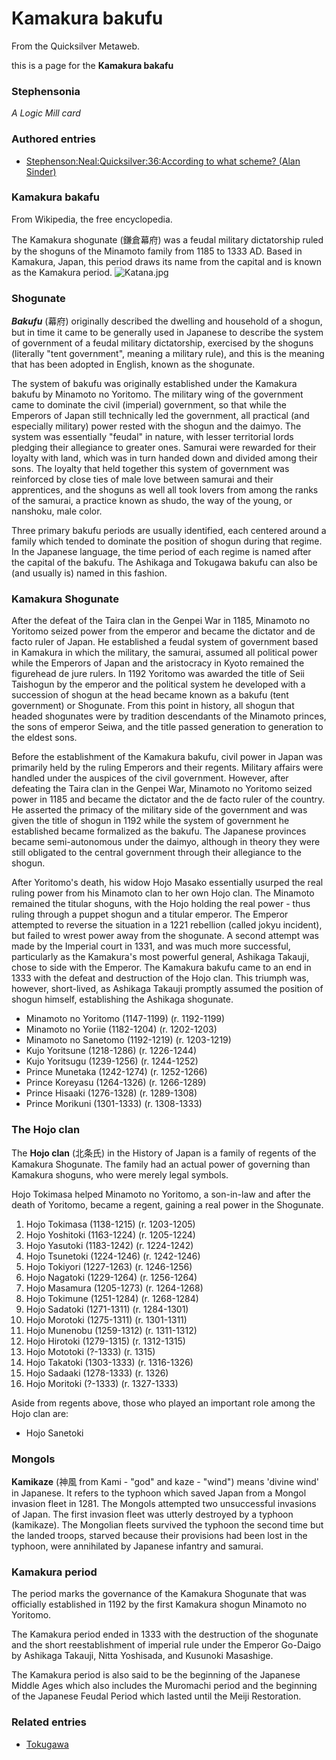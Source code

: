 
# Kamakura bakufu

From the Quicksilver Metaweb.

this is a page for the **Kamakura bakafu**
### Stephensonia


*A Logic Mill card*

### Authored entries


* [Stephenson:Neal:Quicksilver:36:According to what scheme? (Alan Sinder)](/stephenson-neal-quicksilver-36-according-to-what-scheme-alan-sinder)


### Kamakura bakafu


From Wikipedia, the free encyclopedia. 

The Kamakura shogunate (鎌倉幕府) was a feudal military dictatorship ruled by the shoguns of the Minamoto family from 1185 to 1333 AD. Based in Kamakura, Japan, this period draws its name from the capital and is known as the Kamakura period.
![Katana.jpg](/images/Katana.jpg)
### Shogunate


***Bakufu*** (幕府) originally described the dwelling and household of a shogun, but in time it came to be generally used in Japanese to describe the system of government of a feudal military dictatorship, exercised by the shoguns (literally "tent government", meaning a military rule), and this is the meaning that has been adopted in English, known as the shogunate. 

The system of bakufu was originally established under the Kamakura bakufu by Minamoto no Yoritomo. The military wing of the government came to dominate the civil (imperial) government, so that while the Emperors of Japan still technically led the government, all practical (and especially military) power rested with the shogun and the daimyo. The system was essentially "feudal" in nature, with lesser territorial lords pledging their allegiance to greater ones. Samurai were rewarded for their loyalty with land, which was in turn handed down and divided among their sons. The loyalty that held together this system of government was reinforced by close ties of male love between samurai and their apprentices, and the shoguns as well all took lovers from among the ranks of the samurai, a practice known as shudo, the way of the young, or nanshoku, male color. 

Three primary bakufu periods are usually identified, each centered around a family which tended to dominate the position of shogun during that regime. In the Japanese language, the time period of each regime is named after the capital of the bakufu. The Ashikaga and Tokugawa bakufu can also be (and usually is) named in this fashion. 

### Kamakura Shogunate


After the defeat of the Taira clan in the Genpei War in 1185, Minamoto no Yoritomo seized power from the emperor and became the dictator and de facto ruler of Japan. He established a feudal system of government based in Kamakura in which the military, the samurai, assumed all political power while the Emperors of Japan and the aristocracy in Kyoto remained the figurehead de jure rulers. In 1192 Yoritomo was awarded the title of Seii Taishogun by the emperor and the political system he developed with a succession of shogun at the head became known as a bakufu (tent government) or Shogunate. From this point in history, all shogun that headed shogunates were by tradition descendants of the Minamoto princes, the sons of emperor Seiwa, and the title passed generation to generation to the eldest sons. 

Before the establishment of the Kamakura bakufu, civil power in Japan was primarily held by the ruling Emperors and their regents. Military affairs were handled under the auspices of the civil government. However, after defeating the Taira clan in the Genpei War, Minamoto no Yoritomo seized power in 1185 and became the dictator and the de facto ruler of the country. He asserted the primacy of the military side of the government and was given the title of shogun in 1192 while the system of government he established became formalized as the bakufu. The Japanese provinces became semi-autonomous under the daimyo, although in theory they were still obligated to the central government through their allegiance to the shogun. 

After Yoritomo's death, his widow Hojo Masako essentially usurped the real ruling power from his Minamoto clan to her own Hojo clan. The Minamoto remained the titular shoguns, with the Hojo holding the real power - thus ruling through a puppet shogun and a titular emperor. The Emperor attempted to reverse the situation in a 1221 rebellion (called jokyu incident), but failed to wrest power away from the shogunate. A second attempt was made by the Imperial court in 1331, and was much more successful, particularly as the Kamakura's most powerful general, Ashikaga Takauji, chose to side with the Emperor. The Kamakura bakufu came to an end in 1333 with the defeat and destruction of the Hojo clan. This triumph was, however, short-lived, as Ashikaga Takauji promptly assumed the position of shogun himself, establishing the Ashikaga shogunate.

* Minamoto no Yoritomo (1147-1199) (r. 1192-1199)
* Minamoto no Yoriie (1182-1204) (r. 1202-1203)
* Minamoto no Sanetomo (1192-1219) (r. 1203-1219)
* Kujo Yoritsune (1218-1286) (r. 1226-1244)
* Kujo Yoritsugu (1239-1256) (r. 1244-1252)
* Prince Munetaka (1242-1274) (r. 1252-1266)
* Prince Koreyasu (1264-1326) (r. 1266-1289)
* Prince Hisaaki (1276-1328) (r. 1289-1308)
* Prince Morikuni (1301-1333) (r. 1308-1333)


### The Hojo clan


The **Hojo clan** (北条氏) in the History of Japan is a family of regents of the Kamakura Shogunate. The family had an actual power of governing than Kamakura shoguns, who were merely legal symbols. 

Hojo Tokimasa helped Minamoto no Yoritomo, a son-in-law and after the death of Yoritomo, became a regent, gaining a real power in the Shogunate. 

1. Hojo Tokimasa (1138-1215) (r. 1203-1205)
2. Hojo Yoshitoki (1163-1224) (r. 1205-1224)
3. Hojo Yasutoki (1183-1242) (r. 1224-1242)
4. Hojo Tsunetoki (1224-1246) (r. 1242-1246)
5. Hojo Tokiyori (1227-1263) (r. 1246-1256)
6. Hojo Nagatoki (1229-1264) (r. 1256-1264)
7. Hojo Masamura (1205-1273) (r. 1264-1268)
8. Hojo Tokimune (1251-1284) (r. 1268-1284)
9. Hojo Sadatoki (1271-1311) (r. 1284-1301)
10. Hojo Morotoki (1275-1311) (r. 1301-1311)
11. Hojo Munenobu (1259-1312) (r. 1311-1312)
12. Hojo Hirotoki (1279-1315) (r. 1312-1315)
13. Hojo Mototoki (?-1333) (r. 1315)
14. Hojo Takatoki (1303-1333) (r. 1316-1326)
15. Hojo Sadaaki (1278-1333) (r. 1326)
16. Hojo Moritoki (?-1333) (r. 1327-1333)


Aside from regents above, those who played an important role among the Hojo clan are: 
* Hojo Sanetoki


### Mongols


**Kamikaze** (神風 from Kami - "god" and kaze - "wind") means 'divine wind' in Japanese. It refers to the typhoon which saved Japan from a Mongol invasion fleet in 1281. The Mongols attempted two unsuccessful invasions of Japan. The first invasion fleet was utterly destroyed by a typhoon (kamikaze). The Mongolian fleets survived the typhoon the second time but the landed troops, starved because their provisions had been lost in the typhoon, were annihilated by Japanese infantry and samurai. 

### Kamakura period


The period marks the governance of the Kamakura Shogunate that was officially established in 1192 by the first Kamakura shogun Minamoto no Yoritomo. 

The Kamakura period ended in 1333 with the destruction of the shogunate and the short reestablishment of imperial rule under the Emperor Go-Daigo by Ashikaga Takauji, Nitta Yoshisada, and Kusunoki Masashige. 

The Kamakura period is also said to be the beginning of the Japanese Middle Ages which also includes the Muromachi period and the beginning of the Japanese Feudal Period which lasted until the Meiji Restoration.

### Related entries


* [Tokugawa](/tokugawa)
